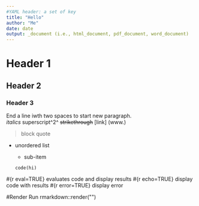 ```yaml
---
#YAML header: a set of key 
title: "Hello"
author: "Me"
date: date
output: _document (i.e., html_document, pdf_document, word_document)
---
```


# Header 1
## Header 2
### Header 3
End a line iwth two spaces to start new paragraph.   
*italics*
superscript^2^
~~strikethrough~~
[link] (www.) 
> block quote

* unordered list  
  + sub-item  
  
  ```{r}
  code(hi)
  ```
 #{r eval=TRUE} evaluates code and display results
 #{r echo=TRUE} display code with results 
 #{r error=TRUE} display error 

#Render 
Run rmarkdown::render("<file path>")
